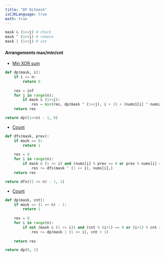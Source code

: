 ```yaml
---
title: "DP Bitmask"
isCJKLanguage: true
math: true
---
```


```python
mask & (1<<j) # check
mask ^ (1<<j) # remove
mask | (1<<j) # set
```

#### Arrangements max/min/cnt

- [Min XOR sum](https://leetcode.com/contest/biweekly-contest-53/problems/minimum-xor-sum-of-two-arrays/)

```python
def dp(mask, i):
    if i == n: 
        return 0
    
    res = inf
    for j in range(n):
        if mask & (1<<j):
            res = min(res, dp(mask ^ (1<<j), i + 1) + (nums1[i] ^ nums2[j]))
    return res

return dp((1<<n) - 1, 0)
```

- [Count](https://leetcode.com/contest/weekly-contest-350/problems/special-permutations/)

```python
def dfs(mask, prev):
    if mask == 0: 
        return 1
    
    res = 0
    for i in range(n):
        if mask & (1 << i) and (nums[i] % prev == 0 or prev % nums[i] == 0):
            res += dfs(mask ^ (1 << i), nums[i],)
    return res

return dfs((1 << n) - 1, 1)
```

- [Count](https://leetcode.com/problems/beautiful-arrangement/)

```python
def dp(mask, cnt):
    if mask == (1 << n) - 1: 
        return 1
    
    res = 0
    for i in range(n):
        if not (mask & (1 << i)) and (cnt % (i+1) == 0 or (i+1) % cnt == 0):
            res += dp(mask | (1 << i), cnt + 1)
            
    return res

return dp(0, 1)
```